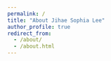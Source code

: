 ```yaml
---
permalink: /
title: "About Jihae Sophia Lee"
author_profile: true
redirect_from: 
  - /about/
  - /about.html
---
```

